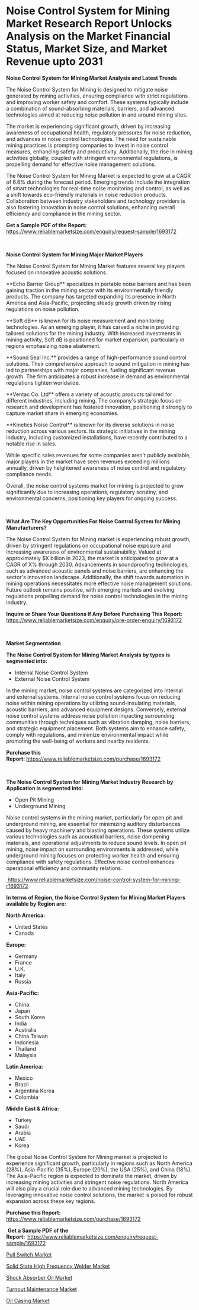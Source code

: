 <p><h1>Noise Control System for Mining Market Research Report Unlocks Analysis on the Market Financial Status, Market Size, and Market Revenue upto 2031</h1></p><p><strong>Noise Control System for Mining Market Analysis and Latest Trends</strong></p>
<p><p>The Noise Control System for Mining is designed to mitigate noise generated by mining activities, ensuring compliance with strict regulations and improving worker safety and comfort. These systems typically include a combination of sound-absorbing materials, barriers, and advanced technologies aimed at reducing noise pollution in and around mining sites.</p><p>The market is experiencing significant growth, driven by increasing awareness of occupational health, regulatory pressures for noise reduction, and advances in noise control technologies. The need for sustainable mining practices is prompting companies to invest in noise control measures, enhancing safety and productivity. Additionally, the rise in mining activities globally, coupled with stringent environmental regulations, is propelling demand for effective noise management solutions.</p><p>The Noise Control System for Mining Market is expected to grow at a CAGR of 6.6% during the forecast period. Emerging trends include the integration of smart technologies for real-time noise monitoring and control, as well as a shift towards eco-friendly materials in noise reduction products. Collaboration between industry stakeholders and technology providers is also fostering innovation in noise control solutions, enhancing overall efficiency and compliance in the mining sector.</p></p>
<p><strong>Get a Sample PDF of the Report:&nbsp;</strong> <a href="https://www.reliablemarketsize.com/enquiry/request-sample/1693172?utm_campaign=1105&utm_medium=2&utm_source=Github&utm_content=ia&utm_term=20102024&utm_id=noise-control-system-for-mining">https://www.reliablemarketsize.com/enquiry/request-sample/1693172</a></p>
<p>&nbsp;</p>
<p><strong>Noise Control System for Mining Major Market Players</strong></p>
<p><p>The Noise Control System for Mining Market features several key players focused on innovative acoustic solutions. </p><p>**Echo Barrier Group** specializes in portable noise barriers and has been gaining traction in the mining sector with its environmentally friendly products. The company has targeted expanding its presence in North America and Asia-Pacific, projecting steady growth driven by rising regulations on noise pollution.</p><p>**Soft dB** is known for its noise measurement and monitoring technologies. As an emerging player, it has carved a niche in providing tailored solutions for the mining industry. With increased investments in mining activity, Soft dB is positioned for market expansion, particularly in regions emphasizing noise abatement.</p><p>**Sound Seal Inc.** provides a range of high-performance sound control solutions. Their comprehensive approach to sound mitigation in mining has led to partnerships with major companies, fueling significant revenue growth. The firm anticipates a robust increase in demand as environmental regulations tighten worldwide.</p><p>**Ventac Co. Ltd** offers a variety of acoustic products tailored for different industries, including mining. The company's strategic focus on research and development has fostered innovation, positioning it strongly to capture market share in emerging economies.</p><p>**Kinetics Noise Control** is known for its diverse solutions in noise reduction across various sectors. Its strategic initiatives in the mining industry, including customized installations, have recently contributed to a notable rise in sales.</p><p>While specific sales revenues for some companies aren't publicly available, major players in the market have seen revenues exceeding millions annually, driven by heightened awareness of noise control and regulatory compliance needs.</p><p>Overall, the noise control systems market for mining is projected to grow significantly due to increasing operations, regulatory scrutiny, and environmental concerns, positioning key players for ongoing success.</p></p>
<p>&nbsp;</p>
<p><strong>What Are The Key Opportunities For Noise Control System for Mining Manufacturers?</strong></p>
<p><p>The Noise Control System for Mining market is experiencing robust growth, driven by stringent regulations on occupational noise exposure and increasing awareness of environmental sustainability. Valued at approximately $X billion in 2023, the market is anticipated to grow at a CAGR of X% through 2030. Advancements in soundproofing technologies, such as advanced acoustic panels and noise barriers, are enhancing the sector's innovation landscape. Additionally, the shift towards automation in mining operations necessitates more effective noise management solutions. Future outlook remains positive, with emerging markets and evolving regulations propelling demand for noise control technologies in the mining industry.</p></p>
<p><strong>Inquire or Share Your Questions If Any Before Purchasing This Report:</strong> <a href="https://www.reliablemarketsize.com/enquiry/pre-order-enquiry/1693172?utm_campaign=1105&utm_medium=2&utm_source=Github&utm_content=ia&utm_term=20102024&utm_id=noise-control-system-for-mining">https://www.reliablemarketsize.com/enquiry/pre-order-enquiry/1693172</a></p>
<p>&nbsp;</p>
<p><strong>Market Segmentation</strong></p>
<p><strong>The Noise Control System for Mining Market Analysis by types is segmented into:</strong></p>
<p><ul><li>Internal Noise Control System</li><li>External Noise Control System</li></ul></p>
<p><p>In the mining market, noise control systems are categorized into internal and external systems. Internal noise control systems focus on reducing noise within mining operations by utilizing sound-insulating materials, acoustic barriers, and advanced equipment designs. Conversely, external noise control systems address noise pollution impacting surrounding communities through techniques such as vibration damping, noise barriers, and strategic equipment placement. Both systems aim to enhance safety, comply with regulations, and minimize environmental impact while promoting the well-being of workers and nearby residents.</p></p>
<p><strong>Purchase this Report:&nbsp;</strong><a href="https://www.reliablemarketsize.com/purchase/1693172?utm_campaign=1105&utm_medium=2&utm_source=Github&utm_content=ia&utm_term=20102024&utm_id=noise-control-system-for-mining">https://www.reliablemarketsize.com/purchase/1693172</a></p>
<p>&nbsp;</p>
<p><strong>The Noise Control System for Mining Market Industry Research by Application is segmented into:</strong></p>
<p><ul><li>Open Pit Mining</li><li>Underground Mining</li></ul></p>
<p><p>Noise control systems in the mining market, particularly for open pit and underground mining, are essential for minimizing auditory disturbances caused by heavy machinery and blasting operations. These systems utilize various technologies such as acoustical barriers, noise dampening materials, and operational adjustments to reduce sound levels. In open pit mining, noise impact on surrounding environments is addressed, while underground mining focuses on protecting worker health and ensuring compliance with safety regulations. Effective noise control enhances operational efficiency and community relations.</p></p>
<p><a href="https://www.reliablemarketsize.com/noise-control-system-for-mining-r1693172?utm_campaign=1105&utm_medium=2&utm_source=Github&utm_content=ia&utm_term=20102024&utm_id=noise-control-system-for-mining">&nbsp;https://www.reliablemarketsize.com/noise-control-system-for-mining-r1693172</a></p>
<p><strong>In terms of Region, the Noise Control System for Mining Market Players available by Region are:</strong></p>
<p>
    <p> <strong> North America: </strong>
        <ul>
            <li>United States</li>
            <li>Canada</li>
        </ul>
        </p> 
    <p> <strong> Europe: </strong>
        <ul>
            <li>Germany</li>
            <li>France</li>
            <li>U.K.</li>
            <li>Italy</li>
            <li>Russia</li>
        </ul>
        </p> 
    <p> <strong> Asia-Pacific: </strong>
        <ul>
            <li>China</li>
            <li>Japan</li>
            <li>South Korea</li>
            <li>India</li>
            <li>Australia</li>
            <li>China Taiwan</li>
            <li>Indonesia</li>
            <li>Thailand</li>
            <li>Malaysia</li>
        </ul>
        </p> 
    <p> <strong> Latin America: </strong>
        <ul>
            <li>Mexico</li>
            <li>Brazil</li>
            <li>Argentina Korea</li>
            <li>Colombia</li>
        </ul>
        </p> 
    <p> <strong> Middle East & Africa: </strong>
        <ul>
            <li>Turkey</li>
            <li>Saudi</li>
            <li>Arabia</li>
            <li>UAE</li>
            <li>Korea</li>
        </ul>
    </p>
    </p>
<p><p>The global Noise Control System for Mining market is projected to experience significant growth, particularly in regions such as North America (28%), Asia-Pacific (35%), Europe (20%), the USA (25%), and China (18%). The Asia-Pacific region is expected to dominate the market, driven by increasing mining activities and stringent noise regulations. North America will also play a crucial role due to advanced mining technologies. By leveraging innovative noise control solutions, the market is poised for robust expansion across these key regions.</p></p>
<p><strong>Purchase this Report: </strong><a href="https://www.reliablemarketsize.com/purchase/1693172?utm_campaign=1105&utm_medium=2&utm_source=Github&utm_content=ia&utm_term=20102024&utm_id=noise-control-system-for-mining">https://www.reliablemarketsize.com/purchase/1693172</a></p>
<p>&nbsp;<strong>Get a Sample PDF of the Report:&nbsp;&nbsp;</strong><a href="https://www.reliablemarketsize.com/enquiry/request-sample/1693172?utm_campaign=1105&utm_medium=2&utm_source=Github&utm_content=ia&utm_term=20102024&utm_id=noise-control-system-for-mining">https://www.reliablemarketsize.com/enquiry/request-sample/1693172</a></p>
<p><strong></strong></p>
<p><p><a href="https://www.linkedin.com/pulse/future-innovation-global-pull-switch-market-growth-opportunities-ynlef?utm_campaign=1105&utm_medium=2&utm_source=Github&utm_content=ia&utm_term=20102024&utm_id=noise-control-system-for-mining">Pull Switch Market</a></p><p><a href="https://www.linkedin.com/pulse/solid-state-high-frequency-welder-landscape-product-spectrum-z8yyf?utm_campaign=1105&utm_medium=2&utm_source=Github&utm_content=ia&utm_term=20102024&utm_id=noise-control-system-for-mining">Solid State High Frequency Welder Market</a></p><p><a href="https://www.linkedin.com/pulse/shock-absorber-oil-market-analysis-report-global-insights-region-s9jkf?utm_campaign=1105&utm_medium=2&utm_source=Github&utm_content=ia&utm_term=20102024&utm_id=noise-control-system-for-mining">Shock Absorber Oil Market</a></p><p><a href="https://www.linkedin.com/pulse/turnout-maintenance-market-consolidation-impact-structure-2024-2031-bel8f?utm_campaign=1105&utm_medium=2&utm_source=Github&utm_content=ia&utm_term=20102024&utm_id=noise-control-system-for-mining">Turnout Maintenance Market</a></p><p><a href="https://www.linkedin.com/pulse/analyzing-oil-casing-market-dynamics-growth-drivers-forecasted-lt62f?utm_campaign=1105&utm_medium=2&utm_source=Github&utm_content=ia&utm_term=20102024&utm_id=noise-control-system-for-mining">Oil Casing Market</a></p></p>